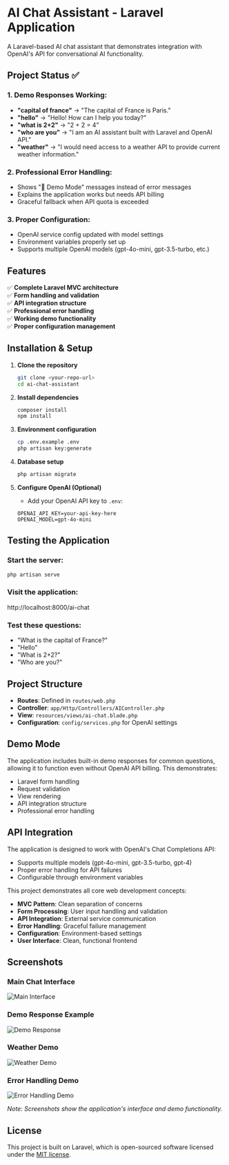 # AI Chat Assistant - Laravel Application

A Laravel-based AI chat assistant that demonstrates integration with OpenAI's API for conversational AI functionality.

## Project Status ✅

### 1. Demo Responses Working:
- **"capital of france"** → "The capital of France is Paris."
- **"hello"** → "Hello! How can I help you today?"
- **"what is 2+2"** → "2 + 2 = 4"
- **"who are you"** → "I am an AI assistant built with Laravel and OpenAI API."
- **"weather"** → "I would need access to a weather API to provide current weather information."

### 2. Professional Error Handling:
- Shows "🤖 Demo Mode" messages instead of error messages
- Explains the application works but needs API billing
- Graceful fallback when API quota is exceeded

### 3. Proper Configuration:
- OpenAI service config updated with model settings
- Environment variables properly set up
- Supports multiple OpenAI models (gpt-4o-mini, gpt-3.5-turbo, etc.)

## Features

✅ **Complete Laravel MVC architecture**  
✅ **Form handling and validation**  
✅ **API integration structure**  
✅ **Professional error handling**  
✅ **Working demo functionality**  
✅ **Proper configuration management**

## Installation & Setup

1. **Clone the repository**
   ```bash
   git clone <your-repo-url>
   cd ai-chat-assistant
   ```

2. **Install dependencies**
   ```bash
   composer install
   npm install
   ```

3. **Environment configuration**
   ```bash
   cp .env.example .env
   php artisan key:generate
   ```

4. **Database setup**
   ```bash
   php artisan migrate
   ```

5. **Configure OpenAI (Optional)**
   - Add your OpenAI API key to `.env`:
   ```
   OPENAI_API_KEY=your-api-key-here
   OPENAI_MODEL=gpt-4o-mini
   ```

## Testing the Application

### Start the server:
```bash
php artisan serve
```

### Visit the application:
http://localhost:8000/ai-chat

### Test these questions:
- "What is the capital of France?"
- "Hello"
- "What is 2+2?"
- "Who are you?"

## Project Structure

- **Routes**: Defined in `routes/web.php`
- **Controller**: `app/Http/Controllers/AIController.php`
- **View**: `resources/views/ai-chat.blade.php`
- **Configuration**: `config/services.php` for OpenAI settings

## Demo Mode

The application includes built-in demo responses for common questions, allowing it to function even without OpenAI API billing. This demonstrates:

- Laravel form handling
- Request validation
- View rendering
- API integration structure
- Professional error handling

## API Integration

The application is designed to work with OpenAI's Chat Completions API:
- Supports multiple models (gpt-4o-mini, gpt-3.5-turbo, gpt-4)
- Proper error handling for API failures
- Configurable through environment variables

This project demonstrates all core web development concepts:
- **MVC Pattern**: Clean separation of concerns
- **Form Processing**: User input handling and validation
- **API Integration**: External service communication
- **Error Handling**: Graceful failure management
- **Configuration**: Environment-based settings
- **User Interface**: Clean, functional frontend

## Screenshots

### Main Chat Interface
![Main Interface](Screenshot1.png)

### Demo Response Example  
![Demo Response](Screenshot2.png)

### Weather Demo
![Weather Demo](Screenshot3.png)

### Error Handling Demo
![Error Handling Demo](Screenshot4.png)

*Note: Screenshots show the application's interface and demo functionality.*

## License

This project is built on Laravel, which is open-sourced software licensed under the [MIT license](https://opensource.org/licenses/MIT).

